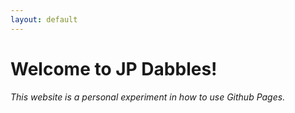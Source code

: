 ```yaml
---
layout: default
---
```


# Welcome to JP Dabbles!
*This website is a personal experiment in how to use Github Pages.*